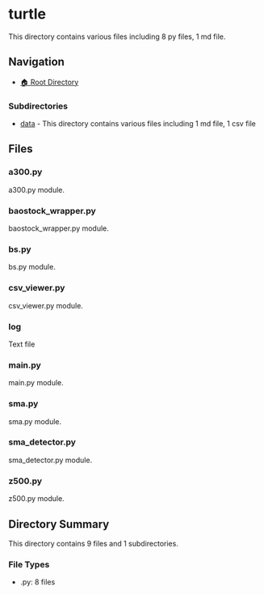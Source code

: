 # turtle

This directory contains various files including 8 py files, 1 md file.

## Navigation

* [🏠 Root Directory](/turtle/..README.md)

### Subdirectories

* [data](data/README.md) - This directory contains various files including 1 md file, 1 csv file

## Files

### a300.py

a300.py module.

### baostock_wrapper.py

baostock_wrapper.py module.

### bs.py

bs.py module.

### csv_viewer.py

csv_viewer.py module.

### log

Text file

### main.py

main.py module.

### sma.py

sma.py module.

### sma_detector.py

sma_detector.py module.

### z500.py

z500.py module.

## Directory Summary

This directory contains 9 files and 1 subdirectories.

### File Types

* .py: 8 files
